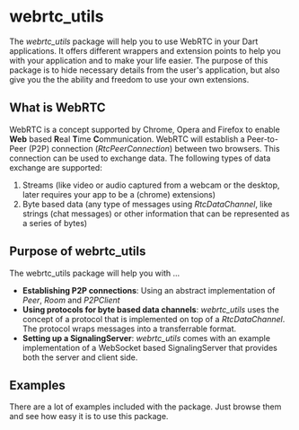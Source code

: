 # webrtc_utils

The *webrtc_utils* package will help you to use WebRTC in your Dart applications. It offers different wrappers and extension points to help you with your application and to make your life easier. The purpose of this package is to hide necessary details from the user's application, but also give you the the ability and freedom to use your own extensions.

## What is WebRTC

WebRTC is a concept supported by Chrome, Opera and Firefox to enable **Web** based **R**eal **T**ime **C**ommunication. WebRTC will establish a Peer-to-Peer (P2P) connection (*RtcPeerConnection*) between two browsers. This connection can be used to exchange data. The following types of data exchange are supported:

1. Streams (like video or audio captured from a webcam or the desktop, later requires your app to be a (chrome) extensions) 
2. Byte based data (any type of messages using *RtcDataChannel*, like strings (chat messages) or other information that can be represented as a series of bytes)

## Purpose of webrtc_utils

The webrtc_utils package will help you with ...

- **Establishing P2P connections**: Using an abstract implementation of *Peer*, *Room* and *P2PClient*
- **Using protocols for byte based data channels**: *webrtc_utils* uses the concept of a protocol that is implemented on top of a *RtcDataChannel*. The protocol wraps messages into a transferrable format.
- **Setting up a SignalingServer**: *webrtc_utils* comes with an example implementation of a WebSocket based SignalingServer that provides both the server and client side.

## Examples 

There are a lot of examples included with the package. Just browse them and see how easy it is to use this package.
